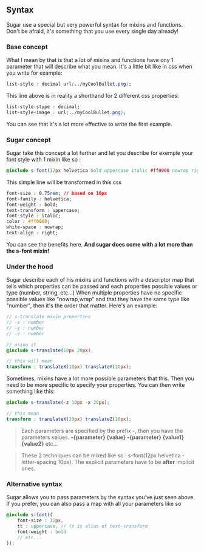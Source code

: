 ## Syntax

Sugar use a special but very powerful syntax for mixins and functions. Don't be afraid, it's something that you use every single day already!

### Base concept

What I mean by that is that a lot of mixins and functions have ony 1 parameter that will describe what you mean. It's a little bit like in css when you write for example:

```css
list-style : decimal url(../myCoolBullet.png);
```

This line above is in reality a shorthand for 2 different css properties:

```css
list-style-stype : decimal;
list-style-image : url(../myCoolBullet.png);
```

You can see that it's a lot more effective to write the first example.

### Sugar concept

Sugar take this concept a lot further and let you describe for exemple your font style with 1 mixin like so :

```scss
@include s-font(12px helvetica bold uppercase italic #ff0000 nowrap right);
```

This simple line will be transformed in this css

```css
font-size : 0.75rem; // based on 16px
font-family : helvetica;
font-weight : bold;
text-transform : uppercase;
font-style : italic;
color : #ff0000;
white-space : nowrap;
text-align : right;
```

You can see the benefits here. **And sugar does come with a lot more than the s-font mixin!**


### Under the hood

Sugar describe each of his mixins and functions with a descriptor map that tells which properties can be passed and each properties possible values or type (number, string, etc...)
When multiple properties have no specific possible values like "nowrap,wrap" and that they have the same type like "number", then it's the order that matter. Here's an example:

```scss
// s-translate mixin properties
// -x : number
// -y : number
// -z : number

// using it
@include s-translate(10px 20px);

// this will mean
transform : translateX(10px) translateY(20px);
```

Sometimes, mixins have a lot more possible parameters that this. Then you need to be more specific to specify your properties. You can then write something like this:

```scss
@include s-translate(-z 10px -x 20px);

// this mean
transform : translateX(20px) translateZ(10px);
```

> Each parameters are specified by the prefix -, then you have the parameters values. **-{parameter} {value} -{parameter} {value1} {value2}** etc...

> These 2 techniques can be mixed like so : s-font(12px helvetica -letter-spacing 10px). The explicit parameters have to be **after** implicit ones.


### Alternative syntax

Sugar allows you to pass parameters by the syntax you've just seen above. If you prefer, you can also pass a map with all your parameters like so

```scss
@include s-font((
	font-size : 12px,
	tt : uppercase, // tt is alias of text-transform
	font-weight : bold
	// etc...
));
```